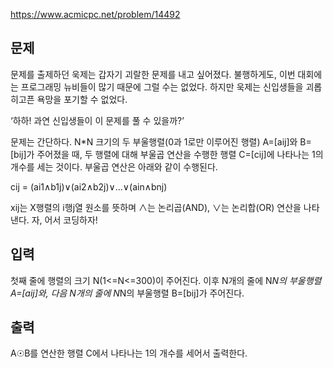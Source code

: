 https://www.acmicpc.net/problem/14492

## 문제
문제를 출제하던 욱제는 갑자기 괴랄한 문제를 내고 싶어졌다. 불행하게도, 이번 대회에는 프로그래밍 뉴비들이 많기 때문에 그럴 수는 없었다. 하지만 욱제는 신입생들을 괴롭히고픈 욕망을 포기할 수 없었다.

‘하하! 과연 신입생들이 이 문제를 풀 수 있을까?’

문제는 간단하다. N*N 크기의 두 부울행렬(0과 1로만 이루어진 행렬) A=[aij]와 B=[bij]가 주어졌을 때, 두 행렬에 대해 부울곱 연산을 수행한 행렬 C=[cij]에 나타나는 1의 개수를 세는 것이다. 부울곱 연산은 아래와 같이 수행된다.

cij = (ai1∧b1j)∨(ai2∧b2j)∨...∨(ain∧bnj)

xij는 X행렬의 i행j열 원소를 뜻하며 ∧는 논리곱(AND), ∨는 논리합(OR) 연산을 나타낸다. 자, 어서 코딩하자!

## 입력
첫째 줄에 행렬의 크기 N(1<=N<=300)이 주어진다. 이후 N개의 줄에 N*N의 부울행렬 A=[aij]와, 다음 N개의 줄에 N*N의 부울행렬 B=[bij]가 주어진다.

## 출력
A☉B를 연산한 행렬 C에서 나타나는 1의 개수를 세어서 출력한다.
